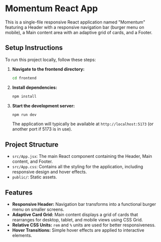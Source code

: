 # Momentum React App

This is a single-file responsive React application named "Momentum" featuring a Header with a responsive navigation bar (burger menu on mobile), a Main content area with an adaptive grid of cards, and a Footer.

## Setup Instructions

To run this project locally, follow these steps:

1.  **Navigate to the frontend directory:**
    ```bash
    cd frontend
    ```

2.  **Install dependencies:**
    ```bash
    npm install
    ```

3.  **Start the development server:**
    ```bash
    npm run dev
    ```

    The application will typically be available at `http://localhost:5173` (or another port if 5173 is in use).

## Project Structure

-   `src/App.jsx`: The main React component containing the Header, Main content, and Footer.
-   `src/App.css`: Contains all the styling for the application, including responsive design and hover effects.
-   `public/`: Static assets.

## Features

-   **Responsive Header:** Navigation bar transforms into a functional burger menu on smaller screens.
-   **Adaptive Card Grid:** Main content displays a grid of cards that rearranges for desktop, tablet, and mobile views using CSS Grid.
-   **Relative CSS Units:** `rem` and `%` units are used for better responsiveness.
-   **Hover Transitions:** Simple hover effects are applied to interactive elements.
